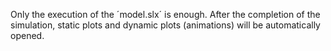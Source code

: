 Only the execution of the ´model.slx´ is enough.
After the completion of the simulation,
static plots and dynamic plots (animations) 
will be automatically opened.